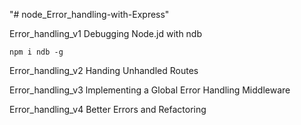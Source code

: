 "# node_Error_handling-with-Express" 

Error_handling_v1
Debugging Node.jd with ndb

```
npm i ndb -g
```

Error_handling_v2
Handing Unhandled Routes

Error_handling_v3
lmplementing a Global Error Handling Middleware

Error_handling_v4
Better Errors and Refactoring 

